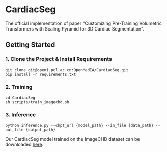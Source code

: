 # CardiacSeg

The official implementation of paper &#34;Customizing Pre-Training Volumetric Transformers with Scaling Pyramid for 3D Cardiac Segmentation&#34;.

## Getting Started

### 1. Clone the Project & Install Requirements
```
git clone git@openi.pcl.ac.cn:OpenMedIA/CardiacSeg.git
pip install -r requirements.txt
```

### 2. Training
```
cd CardiacSeg
sh scripts/train_imagechd.sh
```

### 3. Inference
```
python inference.py --ckpt_url {model_path} --in_file {data_path} --out_file {output_path}
```
Our CardiacSeg model trained on the ImageCHD dataset can be downloaded [here](https://openi.pcl.ac.cn/OpenMedIA/CardiacSeg/modelmanage/model_filelist_tmpl?name=CardiacSeg_model_o5l2).

